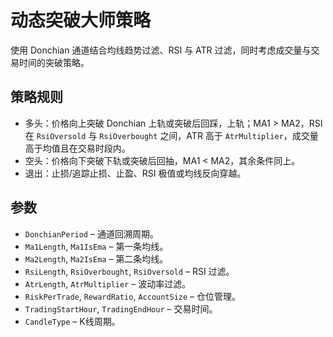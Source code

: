 # 动态突破大师策略

使用 Donchian 通道结合均线趋势过滤、RSI 与 ATR 过滤，同时考虑成交量与交易时间的突破策略。

## 策略规则

- 多头：价格向上突破 Donchian 上轨或突破后回踩，上轨；MA1 > MA2，RSI 在 `RsiOversold` 与 `RsiOverbought` 之间，ATR 高于 `AtrMultiplier`，成交量高于均值且在交易时段内。
- 空头：价格向下突破下轨或突破后回抽，MA1 < MA2，其余条件同上。
- 退出：止损/追踪止损、止盈、RSI 极值或均线反向穿越。

## 参数

- `DonchianPeriod` – 通道回溯周期。
- `Ma1Length`, `Ma1IsEma` – 第一条均线。
- `Ma2Length`, `Ma2IsEma` – 第二条均线。
- `RsiLength`, `RsiOverbought`, `RsiOversold` – RSI 过滤。
- `AtrLength`, `AtrMultiplier` – 波动率过滤。
- `RiskPerTrade`, `RewardRatio`, `AccountSize` – 仓位管理。
- `TradingStartHour`, `TradingEndHour` – 交易时间。
- `CandleType` – K线周期。
